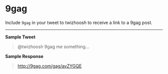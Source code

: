 # 9gag

Include `9gag` in your tweet to twizhoosh to receive a link to a 9gag post.

<!--more-->

---

**Sample Tweet**

> @twizhoosh 9gag me something...

**Sample Response**

> http://9gag.com/gag/avZYGQE